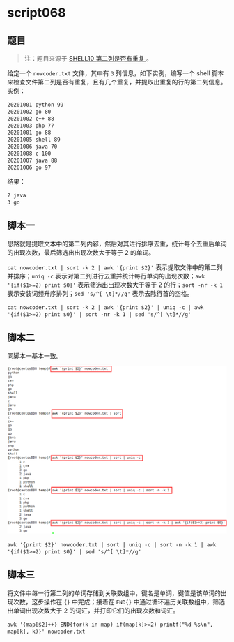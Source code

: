 # script068
## 题目

> 注：题目来源于 [SHELL10 第二列是否有重复 ](https://www.nowcoder.com/practice/61b79ffe88964c7ab7b98ae16dd76492?tpId=195&tags=&title=&difficulty=0&judgeStatus=0&rp=1&sourceUrl=%2Fexam%2Foj%3Fpage%3D1%26tab%3DSHELL%25E7%25AF%2587%26topicId%3D195)。

给定一个 `nowcoder.txt` 文件，其中有 `3` 列信息，如下实例，编写一个 shell 脚本来检查文件第二列是否有重复，且有几个重复，并提取出重复的行的第二列信息。实例：
```text
20201001 python 99
20201002 go 80
20201002 c++ 88
20201003 php 77
20201001 go 88
20201005 shell 89
20201006 java 70
20201008 c 100
20201007 java 88
20201006 go 97
```

结果：
```text
2 java
3 go
```





## 脚本一

思路就是提取文本中的第二列内容，然后对其进行排序去重，统计每个去重后单词的出现次数，最后筛选出出现次数大于等于 2 的单词。

`cat nowcoder.txt | sort -k 2 | awk '{print $2}'` 表示提取文件中的第二列并排序；`uniq -c` 表示对第二列进行去重并统计每行单词的出现次数；`awk '{if($1>=2) print $0}'` 表示筛选出出现次数大于等于 2 的行；`sort -nr -k 1` 表示安装词频升序排列；`sed 's/^[ \t]*//g'` 表示去除行首的空格。

```shell
cat nowcoder.txt | sort -k 2 | awk '{print $2}' | uniq -c | awk '{if($1>=2) print $0}' | sort -nr -k 1 | sed 's/^[ \t]*//g'
```





## 脚本二

同脚本一基本一致。

![image-20220709233152104](image-script068/image-20220709233152104.png)

```shell
awk '{print $2}' nowcoder.txt | sort | uniq -c | sort -n -k 1 | awk '{if($1>=2) print $0}' | sed 's/^[ \t]*//g'
```





## 脚本三

将文件中每一行第二列的单词存储到关联数组中，键名是单词，键值是该单词的出现次数，这步操作在 `{}` 中完成；接着在 `END{}` 中通过循环遍历关联数组中，筛选出单词出现次数大于 2 的词汇，并打印它们的出现次数和词汇。

```shell
awk '{map[$2]++} END{for(k in map) if(map[k]>=2) printf("%d %s\n", map[k], k)}' nowcoder.txt
```